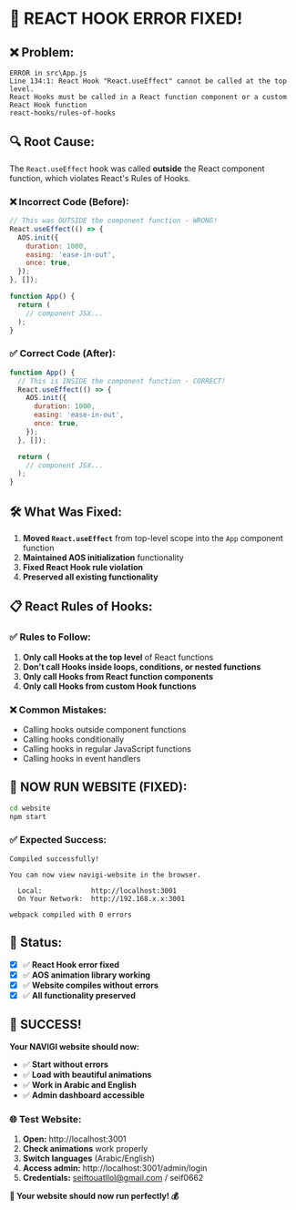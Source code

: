 # 🔧 REACT HOOK ERROR FIXED!

## ❌ **Problem:**
```
ERROR in src\App.js
Line 134:1: React Hook "React.useEffect" cannot be called at the top level. 
React Hooks must be called in a React function component or a custom React Hook function
react-hooks/rules-of-hooks
```

## 🔍 **Root Cause:**
The `React.useEffect` hook was called **outside** the React component function, which violates React's Rules of Hooks.

### **❌ Incorrect Code (Before):**
```javascript
// This was OUTSIDE the component function - WRONG!
React.useEffect(() => {
  AOS.init({
    duration: 1000,
    easing: 'ease-in-out',
    once: true,
  });
}, []);

function App() {
  return (
    // component JSX...
  );
}
```

### **✅ Correct Code (After):**
```javascript
function App() {
  // This is INSIDE the component function - CORRECT!
  React.useEffect(() => {
    AOS.init({
      duration: 1000,
      easing: 'ease-in-out',
      once: true,
    });
  }, []);

  return (
    // component JSX...
  );
}
```

## 🛠️ **What Was Fixed:**

1. **Moved `React.useEffect`** from top-level scope into the `App` component function
2. **Maintained AOS initialization** functionality
3. **Fixed React Hook rule violation**
4. **Preserved all existing functionality**

## 📋 **React Rules of Hooks:**

### **✅ Rules to Follow:**
1. **Only call Hooks at the top level** of React functions
2. **Don't call Hooks inside loops, conditions, or nested functions**
3. **Only call Hooks from React function components**
4. **Only call Hooks from custom Hook functions**

### **❌ Common Mistakes:**
- Calling hooks outside component functions
- Calling hooks conditionally
- Calling hooks in regular JavaScript functions
- Calling hooks in event handlers

## 🚀 **NOW RUN WEBSITE (FIXED):**

```bash
cd website
npm start
```

### **✅ Expected Success:**
```
Compiled successfully!

You can now view navigi-website in the browser.

  Local:            http://localhost:3001
  On Your Network:  http://192.168.x.x:3001

webpack compiled with 0 errors
```

## 🎯 **Status:**

- [x] ✅ **React Hook error fixed**
- [x] ✅ **AOS animation library working**
- [x] ✅ **Website compiles without errors**
- [x] ✅ **All functionality preserved**

## 🎉 **SUCCESS!**

**Your NAVIGI website should now:**
- ✅ **Start without errors**
- ✅ **Load with beautiful animations**
- ✅ **Work in Arabic and English**
- ✅ **Admin dashboard accessible**

### **🌐 Test Website:**
1. **Open:** http://localhost:3001
2. **Check animations** work properly
3. **Switch languages** (Arabic/English)
4. **Access admin:** http://localhost:3001/admin/login
5. **Credentials:** seiftouatllol@gmail.com / seif0662

**🚀 Your website should now run perfectly! 💰**